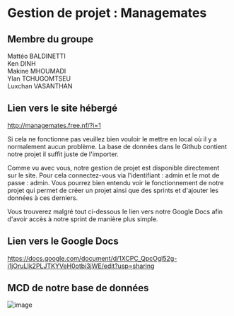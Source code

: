 # Gestion de projet : Managemates

## Membre du groupe
Mattéo BALDINETTI \
Ken DINH \
Makine MHOUMADI \
Ylan TCHUGOMTSEU \
Luxchan VASANTHAN

## Lien vers le site hébergé 
http://managemates.free.nf/?i=1

Si cela ne fonctionne pas veuillez bien vouloir le mettre en local où il y a normalement aucun problème.
La base de données dans le Github contient notre projet il suffit juste de l'importer.

Comme vu avec vous, notre gestion de projet est disponible directement sur le site.
Pour cela connectez-vous via l'identifiant : admin et le mot de passe : admin.
Vous pourrez bien entendu voir le fonctionnement de notre projet qui permet de créer un projet ainsi que des sprints et d'ajouter les données à ces derniers.

Vous trouverez malgré tout ci-dessous le lien vers notre Google Docs afin d'avoir accès à notre sprint de manière plus simple.

## Lien vers le Google Docs

https://docs.google.com/document/d/1XCPC_QpcOgl52g-i1jOruLIk2PLJTKYVeH0otbi3jWE/edit?usp=sharing

## MCD de notre base de données

![image](https://github.com/user-attachments/assets/1afdde72-c1b1-4851-87b9-638b99f6e4ee)

